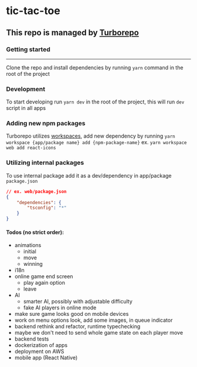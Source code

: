 # tic-tac-toe

## This repo is managed by [Turborepo](https://turborepo.org/)

### Getting started

---

Clone the repo and install dependencies by running `yarn` command in the root of the project

### Development

To start developing run `yarn dev` in the root of the project, this will run `dev` script in all apps

### Adding new npm packages

Turborepo utilizes [workspaces](https://classic.yarnpkg.com/lang/en/docs/workspaces/), add new dependency by running `yarn workspace {app/package name} add {npm-package-name}` ex. `yarn workspace web add react-icons`

### Utilizing internal packages

To use internal package add it as a dev/dependency in app/package `package.json`

```json
// ex. web/package.json
{
    "dependencies": {
        "tsconfig": "*"
    }
}
```

#### Todos (no strict order):

-   animations
    -   initial
    -   move
    -   winning
-   i18n
-   online game end screen
    -   play again option
    -   leave
-   AI
    -   smarter AI, possibly with adjustable difficulty
    -   fake AI players in online mode
-   make sure game looks good on mobile devices
-   work on menu options look, add some images, in queue indicator
-   backend rethink and refactor, runtime typechecking
-   maybe we don't need to send whole game state on each player move
-   backend tests
-   dockerization of apps
-   deployment on AWS
-   mobile app (React Native)
